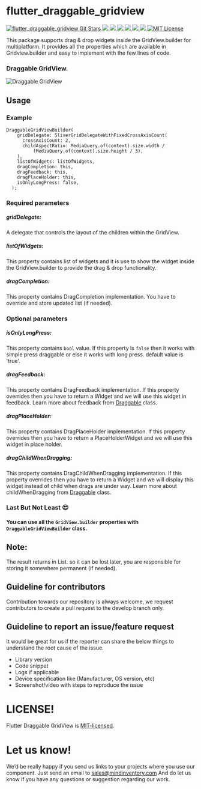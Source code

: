 # flutter_draggable_gridview


<a href="https://github.com/Mindinventory/flutter_draggable_gridview/stargazers">
<img src="https://img.shields.io/github/stars/Mindinventory/flutter_draggable_gridview?style=social" alt="flutter_draggable_gridview Git Stars">
</a>
<a href="https://developer.android.com" style="pointer-events: stroke;" target="_blank">
<img src="https://img.shields.io/badge/platform-android-blue">
</a>
<a href="https://developer.apple.com/ios/" style="pointer-events: stroke;" target="_blank">
<img src="https://img.shields.io/badge/platform-iOS-blue">
</a>
<a href="" style="pointer-events: stroke;" target="_blank">
<img src="https://img.shields.io/badge/platform-Linux-blue">
</a>
<a href="" style="pointer-events: stroke;" target="_blank">
<img src="https://img.shields.io/badge/platform-Mac-blue">
</a>
<a href="" style="pointer-events: stroke;" target="_blank">
<img src="https://img.shields.io/badge/platform-web-blue">
</a>
<a href="" style="pointer-events: stroke;" target="_blank">
<img src="https://img.shields.io/badge/platform-Windows-blue">
</a>
<a href="https://opensource.org/licenses/MIT"><img src="https://img.shields.io/badge/license-MIT-purple.svg" alt="MIT License"></a>

This package supports drag & drop widgets inside the GridView.builder for multiplatform. It provides all the properties which are available in Gridview.builder and easy to implement with the few lines of code.


### Draggable GridView.
![Draggable GridView](https://github.com/Mindinventory/flutter_draggable_gridview/blob/main/assets/draggable_gridview.gif)


## Usage

### Example
    DraggableGridViewBuilder(
        gridDelegate: SliverGridDelegateWithFixedCrossAxisCount(
          crossAxisCount: 2,
          childAspectRatio: MediaQuery.of(context).size.width /
              (MediaQuery.of(context).size.height / 3),
        ),
        listOfWidgets: listOfWidgets,
        dragCompletion: this,
        dragFeedback: this,
        dragPlaceHolder: this,
        isOnlyLongPress: false,
      );

### Required parameters

##### **gridDelegate:**
A delegate that controls the layout of the children within the GridView.

##### listOfWidgets:
This property contains list of widgets and it is use to show the widget inside the GridView.builder to provide the drag & drop functionality.

##### dragCompletion:
This property contains DragCompletion implementation. You have to override and store updated list (if needed).


### Optional parameters

##### isOnlyLongPress:
This property contains ```bool``` value. If this property is ```false``` then it works with simple press draggable or else it works with long press. default value is 'true'. 

##### dragFeedback:
This property contains DragFeedback implementation. If this property overrides then you have to return a Widget and we will use this widget in feedback. Learn more about feedback from [Draggable](https://api.flutter.dev/flutter/widgets/Draggable-class.html#:~:text=Draggable%20class%20Null%20safety,user's%20finger%20across%20the%20screen) class. 

##### dragPlaceHolder:
This property contains DragPlaceHolder implementation. If this property overrides then you have to return a PlaceHolderWidget and we will use this widget in place holder. 

##### dragChildWhenDragging:
This property contains DragChildWhenDragging implementation. If this property overrides then you have to return a Widget and we will display this widget instead of child when drags are under way. Learn more about childWhenDragging from [Draggable](https://api.flutter.dev/flutter/widgets/Draggable-class.html#:~:text=Draggable%20class%20Null%20safety,user's%20finger%20across%20the%20screen) class.


### Last But Not Least :heart_eyes: 
#### You can use all the ```GridView.builder``` properties with ```DraggableGridViewBuilder``` class.


## Note:
The result returns in List. so it can be lost later, you are responsible for storing it somewhere permanent (if needed).

## Guideline for contributors
Contribution towards our repository is always welcome, we request contributors to create a pull request to the develop branch only.

## Guideline to report an issue/feature request
It would be great for us if the reporter can share the below things to understand the root cause of the issue.
- Library version
- Code snippet
- Logs if applicable
- Device specification like (Manufacturer, OS version, etc)
- Screenshot/video with steps to reproduce the issue

# LICENSE!
Flutter Draggable GridView is [MIT-licensed](https://github.com/Mindinventory/flutter_draggable_gridview/blob/main/LICENSE "MIT-licensed").

# Let us know!
We’d be really happy if you send us links to your projects where you use our component. Just send an email to sales@mindinventory.com And do let us know if you have any questions or suggestion regarding our work.
